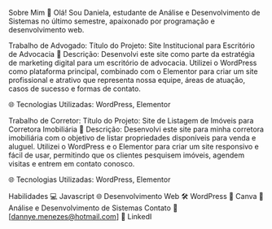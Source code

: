 Sobre Mim
👋 Olá! Sou Daniela, estudante de Análise e Desenvolvimento de Sistemas no último semestre, apaixonado por programação e desenvolvimento web.

Trabalho de Advogado:
Título do Projeto: Site Institucional para Escritório de Advocacia
📝 Descrição: Desenvolvi este site como parte da estratégia de marketing digital para um escritório de advocacia. Utilizei o WordPress como plataforma principal, combinado com o Elementor para criar um site profissional e atrativo que representa nossa equipe, áreas de atuação, casos de sucesso e formas de contato.

🌐 Tecnologias Utilizadas: WordPress, Elementor

Trabalho de Corretor:
Título do Projeto: Site de Listagem de Imóveis para Corretora Imobiliária
📝 Descrição: Desenvolvi este site para minha corretora imobiliária com o objetivo de listar propriedades disponíveis para venda e aluguel. Utilizei o WordPress e o Elementor para criar um site responsivo e fácil de usar, permitindo que os clientes pesquisem imóveis, agendem visitas e entrem em contato conosco.

🌐 Tecnologias Utilizadas: WordPress, Elementor

Habilidades
💻 Javascript
🌐 Desenvolvimento Web
🛠 WordPress
🎨 Canva
🔧 Análise e Desenvolvimento de Sistemas
Contato
📧 [dannye.menezes@hotmail.com]
🔗 LinkedI
